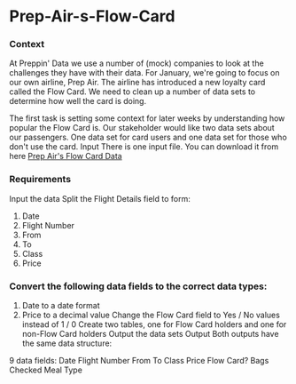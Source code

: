 # Prep-Air-s-Flow-Card

### Context
At Preppin' Data we use a number of (mock) companies to look at the challenges they have with their data. For January, we're going to focus on our own airline, Prep Air. The airline has introduced a new loyalty card called the Flow Card. We need to clean up a number of data sets to determine how well the card is doing. 

The first task is setting some context for later weeks by understanding how popular the Flow Card is. Our stakeholder would like two data sets about our passengers. One data set for card users and one data set for those who don't use the card. 
Input
There is one input file. You can download it from here [Prep Air's Flow Card Data](https://drive.google.com/file/d/1STVYZvXzfGMuEq9Yq3yYOmCDCFq4iB0Z/view)



### Requirements
Input the data
Split the Flight Details field to form:
   1. Date 
   2. Flight Number
   3. From
   4. To
   5. Class
   6. Price
### Convert the following data fields to the correct data types:
 1. Date to a date format
 2. Price to a decimal value
Change the Flow Card field to Yes / No values instead of 1 / 0
Create two tables, one for Flow Card holders and one for non-Flow Card holders
Output the data sets
Output
Both outputs have the same data structure:

9 data fields:
Date
Flight Number
From
To
Class
Price
Flow Card?
Bags Checked
Meal Type

